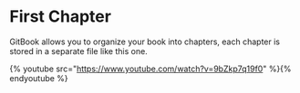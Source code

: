 # First Chapter

GitBook allows you to organize your book into chapters, each chapter is stored in a separate file like this one.



{% youtube src="https://www.youtube.com/watch?v=9bZkp7q19f0" %}{% endyoutube %}





